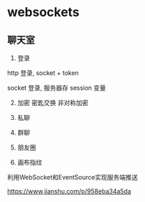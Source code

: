 # websockets

## 聊天室

1. 登录

http 登录, socket + token

socket 登录, 服务器存 session 变量

2. 加密
密匙交换
非对称加密

1. 私聊

2. 群聊

3. 朋友圈

4. 画布指纹

利用WebSocket和EventSource实现服务端推送

https://www.jianshu.com/p/958eba34a5da